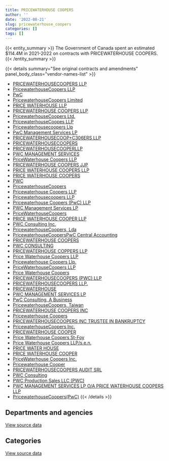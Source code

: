 ```yaml
---
title: PRICEWATERHOUSE COOPERS
author: ''
date: '2022-08-21'
slug: pricewaterhouse_coopers
categories: []
tags: []
---
```


<script src="/rmarkdown-libs/htmlwidgets/htmlwidgets.js"></script>
<link href="/rmarkdown-libs/datatables-css/datatables-crosstalk.css" rel="stylesheet" />
<script src="/rmarkdown-libs/datatables-binding/datatables.js"></script>
<script src="/rmarkdown-libs/jquery/jquery-3.6.0.min.js"></script>
<link href="/rmarkdown-libs/dt-core-bootstrap/css/dataTables.bootstrap.min.css" rel="stylesheet" />
<link href="/rmarkdown-libs/dt-core-bootstrap/css/dataTables.bootstrap.extra.css" rel="stylesheet" />
<script src="/rmarkdown-libs/dt-core-bootstrap/js/jquery.dataTables.min.js"></script>
<script src="/rmarkdown-libs/dt-core-bootstrap/js/dataTables.bootstrap.min.js"></script>
<link href="/rmarkdown-libs/crosstalk/css/crosstalk.min.css" rel="stylesheet" />
<script src="/rmarkdown-libs/crosstalk/js/crosstalk.min.js"></script>
<script src="/rmarkdown-libs/htmlwidgets/htmlwidgets.js"></script>
<link href="/rmarkdown-libs/datatables-css/datatables-crosstalk.css" rel="stylesheet" />
<script src="/rmarkdown-libs/datatables-binding/datatables.js"></script>
<script src="/rmarkdown-libs/jquery/jquery-3.6.0.min.js"></script>
<link href="/rmarkdown-libs/dt-core-bootstrap/css/dataTables.bootstrap.min.css" rel="stylesheet" />
<link href="/rmarkdown-libs/dt-core-bootstrap/css/dataTables.bootstrap.extra.css" rel="stylesheet" />
<script src="/rmarkdown-libs/dt-core-bootstrap/js/jquery.dataTables.min.js"></script>
<script src="/rmarkdown-libs/dt-core-bootstrap/js/dataTables.bootstrap.min.js"></script>
<link href="/rmarkdown-libs/crosstalk/css/crosstalk.min.css" rel="stylesheet" />
<script src="/rmarkdown-libs/crosstalk/js/crosstalk.min.js"></script>

{{< entity_summary >}}
The Government of Canada spent an estimated \$114.4M in 2021-2022 on contracts with PRICEWATERHOUSE COOPERS.
{{< /entity_summary >}}

{{< details summary="See original contracts and amendments" panel_body_class="vendor-names-list" >}}
- [PRICEWATERHOUSECOOPERS LLP](https://search.open.canada.ca/en/ct/?sort=contract_value_f%20desc&page=1&search_text=%22PRICEWATERHOUSECOOPERS%20LLP%22)
- [PricewaterhouseCoopers LLP](https://search.open.canada.ca/en/ct/?sort=contract_value_f%20desc&page=1&search_text=%22PricewaterhouseCoopers%20LLP%22)
- [PwC](https://search.open.canada.ca/en/ct/?sort=contract_value_f%20desc&page=1&search_text=%22PwC%22)
- [PricewaterhouseCoopers Limited](https://search.open.canada.ca/en/ct/?sort=contract_value_f%20desc&page=1&search_text=%22PricewaterhouseCoopers%20Limited%22)
- [PRICE WATERHOUSE LLP](https://search.open.canada.ca/en/ct/?sort=contract_value_f%20desc&page=1&search_text=%22PRICE%20WATERHOUSE%20LLP%22)
- [PRICEWATERHOUSE COOPERS LLP](https://search.open.canada.ca/en/ct/?sort=contract_value_f%20desc&page=1&search_text=%22PRICEWATERHOUSE%20COOPERS%20LLP%22)
- [PricewaterhouseCoopers Ltd.](https://search.open.canada.ca/en/ct/?sort=contract_value_f%20desc&page=1&search_text=%22PricewaterhouseCoopers%20Ltd.%22)
- [PricewaterhouseCoopes LLP](https://search.open.canada.ca/en/ct/?sort=contract_value_f%20desc&page=1&search_text=%22PricewaterhouseCoopes%20LLP%22)
- [Pricewaterhousecoopers Llp](https://search.open.canada.ca/en/ct/?sort=contract_value_f%20desc&page=1&search_text=%22Pricewaterhousecoopers%20Llp%22)
- [PwC Management Services LP](https://search.open.canada.ca/en/ct/?sort=contract_value_f%20desc&page=1&search_text=%22PwC%20Management%20Services%20LP%22)
- [PRICEWATERHOUSECOOP+C306ERS LLP](https://search.open.canada.ca/en/ct/?sort=contract_value_f%20desc&page=1&search_text=%22PRICEWATERHOUSECOOP%2bC306ERS%20LLP%22)
- [PRICEWATERHOUSECOOPERS](https://search.open.canada.ca/en/ct/?sort=contract_value_f%20desc&page=1&search_text=%22PRICEWATERHOUSECOOPERS%22)
- [PRICEWATERHOUSECOOPERLLP](https://search.open.canada.ca/en/ct/?sort=contract_value_f%20desc&page=1&search_text=%22PRICEWATERHOUSECOOPERLLP%22)
- [PWC MANAGEMENT SERVICES](https://search.open.canada.ca/en/ct/?sort=contract_value_f%20desc&page=1&search_text=%22PWC%20MANAGEMENT%20SERVICES%22)
- [PriceWaterhouse Coopers LLP](https://search.open.canada.ca/en/ct/?sort=contract_value_f%20desc&page=1&search_text=%22PriceWaterhouse%20Coopers%20LLP%22)
- [PRICEWATERHOUSE COOPERS JJP](https://search.open.canada.ca/en/ct/?sort=contract_value_f%20desc&page=1&search_text=%22PRICEWATERHOUSE%20COOPERS%20JJP%22)
- [PRICE WATERHOUSE COOPERS LLP](https://search.open.canada.ca/en/ct/?sort=contract_value_f%20desc&page=1&search_text=%22PRICE%20WATERHOUSE%20COOPERS%20LLP%22)
- [PRICE WATERHOUSE COOPERS](https://search.open.canada.ca/en/ct/?sort=contract_value_f%20desc&page=1&search_text=%22PRICE%20WATERHOUSE%20COOPERS%22)
- [PWC](https://search.open.canada.ca/en/ct/?sort=contract_value_f%20desc&page=1&search_text=%22PWC%22)
- [PricewaterhouseCoopers](https://search.open.canada.ca/en/ct/?sort=contract_value_f%20desc&page=1&search_text=%22PricewaterhouseCoopers%22)
- [Pricewaterhouse Coopers LLP](https://search.open.canada.ca/en/ct/?sort=contract_value_f%20desc&page=1&search_text=%22Pricewaterhouse%20Coopers%20LLP%22)
- [Pricewaterhousecoopers LLP](https://search.open.canada.ca/en/ct/?sort=contract_value_f%20desc&page=1&search_text=%22Pricewaterhousecoopers%20LLP%22)
- [Pricewaterhouse Coopers (PwC) LLP](https://search.open.canada.ca/en/ct/?sort=contract_value_f%20desc&page=1&search_text=%22Pricewaterhouse%20Coopers%20%28PwC%29%20LLP%22)
- [PWC Management Services LP](https://search.open.canada.ca/en/ct/?sort=contract_value_f%20desc&page=1&search_text=%22PWC%20Management%20Services%20LP%22)
- [PriceWaterhouseCoopers](https://search.open.canada.ca/en/ct/?sort=contract_value_f%20desc&page=1&search_text=%22PriceWaterhouseCoopers%22)
- [PRICE WATERHOUSE COOPER LLP](https://search.open.canada.ca/en/ct/?sort=contract_value_f%20desc&page=1&search_text=%22PRICE%20WATERHOUSE%20COOPER%20LLP%22)
- [PWC Consulting Inc.](https://search.open.canada.ca/en/ct/?sort=contract_value_f%20desc&page=1&search_text=%22PWC%20Consulting%20Inc.%22)
- [PricewaterhouseCoopers, Lda](https://search.open.canada.ca/en/ct/?sort=contract_value_f%20desc&page=1&search_text=%22PricewaterhouseCoopers%2c%20Lda%22)
- [PricewaterhouseCoopersPwC Central Accounting](https://search.open.canada.ca/en/ct/?sort=contract_value_f%20desc&page=1&search_text=%22PricewaterhouseCoopersPwC%20Central%20Accounting%22)
- [PRICEWATERHOUSE COOPERS](https://search.open.canada.ca/en/ct/?sort=contract_value_f%20desc&page=1&search_text=%22PRICEWATERHOUSE%20COOPERS%22)
- [PWC CONSULTING](https://search.open.canada.ca/en/ct/?sort=contract_value_f%20desc&page=1&search_text=%22PWC%20CONSULTING%22)
- [PRICEWATERHOUSE COPPERS LLP](https://search.open.canada.ca/en/ct/?sort=contract_value_f%20desc&page=1&search_text=%22PRICEWATERHOUSE%20COPPERS%20LLP%22)
- [Price Waterhouse Coopers LLP](https://search.open.canada.ca/en/ct/?sort=contract_value_f%20desc&page=1&search_text=%22Price%20Waterhouse%20Coopers%20LLP%22)
- [Pricewaterhouse Coopers Llp.](https://search.open.canada.ca/en/ct/?sort=contract_value_f%20desc&page=1&search_text=%22Pricewaterhouse%20Coopers%20Llp.%22)
- [PriceWaterhouseCoopers LLP](https://search.open.canada.ca/en/ct/?sort=contract_value_f%20desc&page=1&search_text=%22PriceWaterhouseCoopers%20LLP%22)
- [Price Waterhouse Coopers](https://search.open.canada.ca/en/ct/?sort=contract_value_f%20desc&page=1&search_text=%22Price%20Waterhouse%20Coopers%22)
- [PRICEWATERHOUSECOOPERS (PWC) LLP](https://search.open.canada.ca/en/ct/?sort=contract_value_f%20desc&page=1&search_text=%22PRICEWATERHOUSECOOPERS%20%28PWC%29%20LLP%22)
- [PRICEWATERHOUSECOOPERS LLP.](https://search.open.canada.ca/en/ct/?sort=contract_value_f%20desc&page=1&search_text=%22PRICEWATERHOUSECOOPERS%20LLP.%22)
- [PRICEWATERHOUSE](https://search.open.canada.ca/en/ct/?sort=contract_value_f%20desc&page=1&search_text=%22PRICEWATERHOUSE%22)
- [PWC MANAGEMENT SERVICES LP](https://search.open.canada.ca/en/ct/?sort=contract_value_f%20desc&page=1&search_text=%22PWC%20MANAGEMENT%20SERVICES%20LP%22)
- [PwC Consulting, A Business](https://search.open.canada.ca/en/ct/?sort=contract_value_f%20desc&page=1&search_text=%22PwC%20Consulting%2c%20A%20Business%22)
- [PricewaterhouseCoopers, Taiwan](https://search.open.canada.ca/en/ct/?sort=contract_value_f%20desc&page=1&search_text=%22PricewaterhouseCoopers%2c%20Taiwan%22)
- [PRICEWATERHOUSE COOPERS INC](https://search.open.canada.ca/en/ct/?sort=contract_value_f%20desc&page=1&search_text=%22PRICEWATERHOUSE%20COOPERS%20INC%22)
- [Pricewaterhouse Coopers](https://search.open.canada.ca/en/ct/?sort=contract_value_f%20desc&page=1&search_text=%22Pricewaterhouse%20Coopers%22)
- [PRICEWATERHOUSECOOPERS INC TRUSTEE IN BANKRUPTCY](https://search.open.canada.ca/en/ct/?sort=contract_value_f%20desc&page=1&search_text=%22PRICEWATERHOUSECOOPERS%20INC%20TRUSTEE%20IN%20BANKRUPTCY%22)
- [PricewaterhouseCoopers Inc.](https://search.open.canada.ca/en/ct/?sort=contract_value_f%20desc&page=1&search_text=%22PricewaterhouseCoopers%20Inc.%22)
- [PRICEWATERHOUSE COOPER](https://search.open.canada.ca/en/ct/?sort=contract_value_f%20desc&page=1&search_text=%22PRICEWATERHOUSE%20COOPER%22)
- [Price Waterhouse Coopers St-Foy](https://search.open.canada.ca/en/ct/?sort=contract_value_f%20desc&page=1&search_text=%22Price%20Waterhouse%20Coopers%20St-Foy%22)
- [Price Waterhouse Coopers LLP/s.e.n.](https://search.open.canada.ca/en/ct/?sort=contract_value_f%20desc&page=1&search_text=%22Price%20Waterhouse%20Coopers%20LLP%2fs.e.n.%22)
- [PRICE WATER HOUSE](https://search.open.canada.ca/en/ct/?sort=contract_value_f%20desc&page=1&search_text=%22PRICE%20WATER%20HOUSE%22)
- [PRICE WATERHOUSE COOPER](https://search.open.canada.ca/en/ct/?sort=contract_value_f%20desc&page=1&search_text=%22PRICE%20WATERHOUSE%20COOPER%22)
- [PriceWaterhouse Coopers Inc.](https://search.open.canada.ca/en/ct/?sort=contract_value_f%20desc&page=1&search_text=%22PriceWaterhouse%20Coopers%20Inc.%22)
- [Pricewaterhouse Cooper](https://search.open.canada.ca/en/ct/?sort=contract_value_f%20desc&page=1&search_text=%22Pricewaterhouse%20Cooper%22)
- [PRICEWATERHOUSECOOPERS AUDIT SRL](https://search.open.canada.ca/en/ct/?sort=contract_value_f%20desc&page=1&search_text=%22PRICEWATERHOUSECOOPERS%20AUDIT%20SRL%22)
- [PWC Consulting](https://search.open.canada.ca/en/ct/?sort=contract_value_f%20desc&page=1&search_text=%22PWC%20Consulting%22)
- [PWC Production Sales LLC (PWC)](https://search.open.canada.ca/en/ct/?sort=contract_value_f%20desc&page=1&search_text=%22PWC%20Production%20Sales%20LLC%20%28PWC%29%22)
- [PWC MANAGEMENT SERVICES LP O/A PRICE WATERHOUSE COOPERS LLP](https://search.open.canada.ca/en/ct/?sort=contract_value_f%20desc&page=1&search_text=%22PWC%20MANAGEMENT%20SERVICES%20LP%20O%2fA%20PRICE%20WATERHOUSE%20COOPERS%20LLP%22)
- [PricewaterhouseCoopers(PwC)](https://search.open.canada.ca/en/ct/?sort=contract_value_f%20desc&page=1&search_text=%22PricewaterhouseCoopers%28PwC%29%22)
{{< /details >}}

## Departments and agencies

<div id="htmlwidget-1" style="width:100%;height:auto;" class="datatables html-widget"></div>
<script type="application/json" data-for="htmlwidget-1">{"x":{"style":"bootstrap","filter":"none","vertical":false,"data":[["<a href=\"/departments/aafc-aac/\">Agriculture and Agri-Food Canada<\/a>","<a href=\"/departments/aandc-aadnc/\">Crown-Indigenous Relations and Northern Affairs Canada<\/a>","<a href=\"/departments/atssc-scdata/\">Administrative Tribunals Support Service of Canada<\/a>","<a href=\"/departments/cbsa-asfc/\">Canada Border Services Agency<\/a>","<a href=\"/departments/cgc-ccg/\">Canadian Grain Commission<\/a>","<a href=\"/departments/cic/\">Immigration, Refugees and Citizenship Canada<\/a>","<a href=\"/departments/cihr-irsc/\">Canadian Institutes of Health Research<\/a>","<a href=\"/departments/cra-arc/\">Canada Revenue Agency<\/a>","<a href=\"/departments/crtc/\">Canadian Radio-television and Telecommunications Commission<\/a>","<a href=\"/departments/csc-scc/\">Correctional Service of Canada<\/a>","<a href=\"/departments/dfatd-maecd/\">Global Affairs Canada<\/a>","<a href=\"/departments/dfo-mpo/\">Fisheries and Oceans Canada<\/a>","<a href=\"/departments/dnd-mdn/\">National Defence<\/a>","<a href=\"/departments/ec/\">Environment and Climate Change Canada<\/a>","<a href=\"/departments/elections/\">Elections Canada<\/a>","<a href=\"/departments/esdc-edsc/\">Employment and Social Development Canada<\/a>","<a href=\"/departments/fin/\">Department of Finance Canada<\/a>","<a href=\"/departments/hc-sc/\">Health Canada<\/a>","<a href=\"/departments/ic/\">Innovation, Science and Economic Development Canada<\/a>","<a href=\"/departments/iic-iac/\">Invest in Canada<\/a>","<a href=\"/departments/irb-cisr/\">Immigration and Refugee Board of Canada<\/a>","<a href=\"/departments/nrc-cnrc/\">National Research Council Canada<\/a>","<a href=\"/departments/nrcan-rncan/\">Natural Resources Canada<\/a>","<a href=\"/departments/nserc-crsng/\">Natural Sciences and Engineering Research Council of Canada<\/a>","<a href=\"/departments/oag-bvg/\">Office of the Auditor General of Canada<\/a>","<a href=\"/departments/ocol-clo/\">Office of the Commissioner of Official Languages<\/a>","<a href=\"/departments/osfi-bsif/\">Office of the Superintendent of Financial Institutions Canada<\/a>","<a href=\"/departments/pc/\">Parks Canada<\/a>","<a href=\"/departments/pch/\">Canadian Heritage<\/a>","<a href=\"/departments/pco-bcp/\">Privy Council Office<\/a>","<a href=\"/departments/phac-aspc/\">Public Health Agency of Canada<\/a>","<a href=\"/departments/ps-sp/\">Public Safety Canada<\/a>","<a href=\"/departments/psc-cfp/\">Public Service Commission of Canada<\/a>","<a href=\"/departments/pwgsc-tpsgc/\">Public Services and Procurement Canada<\/a>","<a href=\"/departments/rcmp-grc/\">Royal Canadian Mounted Police<\/a>","<a href=\"/departments/ssc-spc/\">Shared Services Canada<\/a>","<a href=\"/departments/tbs-sct/\">Treasury Board of Canada Secretariat<\/a>","<a href=\"/departments/tc/\">Transport Canada<\/a>","<a href=\"/departments/wd-deo/\">Western Economic Diversification Canada<\/a>"],[246798.96,45253.83,11067.87,1463750.45,14487.47,672773.62,null,117276.78,13321.09,null,2721782.93,null,7484149.21,25000,291084.49,22308377.21,null,null,1028800.52,null,null,1067731.81,256285.09,17270.76,277827.74,null,194387.1,null,109280.96,630638.1,1886.79,null,35799.83,5901208.88,49096.32,15090610.73,427948.74,100259.25,51424.8],[258813.81,null,11098.19,1704543,42761.41,995404.76,54204.99,44856.42,12857.92,null,2785266.76,0,7417723.49,24203.47,291881.98,25793799.12,24792.2,null,846936.2,null,49963.01,12559.26,83602.87,86590.37,356273.23,null,98606.54,63236.25,null,639257.61,9865.21,null,null,14306769.2,6240738.63,15343502.78,420219.79,81768.16,null],[221899.99,null,null,472236.71,42644.58,550364.16,63451.23,60198.33,1398.42,25252.97,2857101.48,4371820.22,5497181.58,259843.5,291084.49,58715172.39,309089.38,2023464.88,106716.09,969150,null,44375.1,122087.63,null,2167791.7,39091.15,98337.12,null,null,637511.01,null,null,null,17221920.22,13637718.01,12501432.51,595810.87,532953.16,null],[337528.83,null,null,148391.97,42644.58,1359010.68,10146.78,378844.93,15066.89,5677.02,3057361.53,1752050.32,1926242.9,null,null,49555119.49,11728.92,288068.62,120101.86,506727,42868.7,null,114217.13,null,1007050.61,null,null,1245509.25,null,148546.29,1029026.25,60754.32,null,18360007.96,15486840.54,12514469.79,4256999.39,572953.16,null]],"container":"<table class=\"table table-striped table-hover row-border order-column display\">\n  <thead>\n    <tr>\n      <th>Department<\/th>\n      <th>2018-2019<\/th>\n      <th>2019-2020<\/th>\n      <th>2020-2021<\/th>\n      <th>2021-2022<\/th>\n    <\/tr>\n  <\/thead>\n<\/table>","options":{"order":[[4,"desc"]],"pageLength":10,"autoWidth":true,"columnDefs":[{"targets":1,"render":"function(data, type, row, meta) {\n    return type !== 'display' ? data : DTWidget.formatCurrency(data, \"$\", 2, 3, \",\", \".\", true, null);\n  }"},{"targets":2,"render":"function(data, type, row, meta) {\n    return type !== 'display' ? data : DTWidget.formatCurrency(data, \"$\", 2, 3, \",\", \".\", true, null);\n  }"},{"targets":3,"render":"function(data, type, row, meta) {\n    return type !== 'display' ? data : DTWidget.formatCurrency(data, \"$\", 2, 3, \",\", \".\", true, null);\n  }"},{"targets":4,"render":"function(data, type, row, meta) {\n    return type !== 'display' ? data : DTWidget.formatCurrency(data, \"$\", 2, 3, \",\", \".\", true, null);\n  }"},{"width":"16%","targets":[1,2,3,4]},{"className":"dt-right","targets":[1,2,3,4]}],"orderClasses":false}},"evals":["options.columnDefs.0.render","options.columnDefs.1.render","options.columnDefs.2.render","options.columnDefs.3.render"],"jsHooks":[]}</script>
<p class="text-right">
<a href="https://github.com/GoC-Spending/contracts-data/tree/main/data/out/vendors/pricewaterhouse_coopers/summary_by_fiscal_year_by_department.csv" class="source-data-link btn btn-link">View source data</a>
</p>

## Categories

<div id="htmlwidget-2" style="width:100%;height:auto;" class="datatables html-widget"></div>
<script type="application/json" data-for="htmlwidget-2">{"x":{"style":"bootstrap","filter":"none","vertical":false,"data":[["<a href=\"/categories/0_other/\">(Other)<\/a>","<a href=\"/categories/1_facilities_and_construction/\">Facilities and construction<\/a>","<a href=\"/categories/11_defence/\">Defence<\/a>","<a href=\"/categories/2_professional_services/\">Professional services<\/a>","<a href=\"/categories/3_information_technology/\">Information technology<\/a>","<a href=\"/categories/7_travel/\">Travel<\/a>","<a href=\"/categories/9_human_capital/\">Human capital<\/a>"],[2216650.95,140055.11,4483543.26,27748259.6,25387782.94,0,679289.46],[2222723.96,92283.6,4495826.94,51299028.89,19807290.47,null,184942.75],[2216650.95,56419.49,4483543.26,103370326.21,14298472.74,null,11686.23],[2216650.95,null,994978.09,91563970.34,18495188.33,null,1083167.99]],"container":"<table class=\"table table-striped table-hover row-border order-column display\">\n  <thead>\n    <tr>\n      <th>Category<\/th>\n      <th>2018-2019<\/th>\n      <th>2019-2020<\/th>\n      <th>2020-2021<\/th>\n      <th>2021-2022<\/th>\n    <\/tr>\n  <\/thead>\n<\/table>","options":{"order":[[4,"desc"]],"dom":"t","pageLength":30,"autoWidth":true,"columnDefs":[{"targets":1,"render":"function(data, type, row, meta) {\n    return type !== 'display' ? data : DTWidget.formatCurrency(data, \"$\", 2, 3, \",\", \".\", true, null);\n  }"},{"targets":2,"render":"function(data, type, row, meta) {\n    return type !== 'display' ? data : DTWidget.formatCurrency(data, \"$\", 2, 3, \",\", \".\", true, null);\n  }"},{"targets":3,"render":"function(data, type, row, meta) {\n    return type !== 'display' ? data : DTWidget.formatCurrency(data, \"$\", 2, 3, \",\", \".\", true, null);\n  }"},{"targets":4,"render":"function(data, type, row, meta) {\n    return type !== 'display' ? data : DTWidget.formatCurrency(data, \"$\", 2, 3, \",\", \".\", true, null);\n  }"},{"width":"16%","targets":[1,2,3,4]},{"className":"dt-right","targets":[1,2,3,4]}],"orderClasses":false,"lengthMenu":[10,25,30,50,100]}},"evals":["options.columnDefs.0.render","options.columnDefs.1.render","options.columnDefs.2.render","options.columnDefs.3.render"],"jsHooks":[]}</script>
<p class="text-right">
<a href="https://github.com/GoC-Spending/contracts-data/tree/main/data/out/vendors/pricewaterhouse_coopers/summary_by_fiscal_year_by_category.csv" class="source-data-link btn btn-link">View source data</a>
</p>
